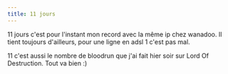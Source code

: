 ```yaml
---
title: 11 jours
---
```


11 jours c'est pour l'instant mon record avec la même ip chez wanadoo. Il
tient toujours d'ailleurs, pour une ligne en adsl 1 c'est pas mal.

11 c'est aussi le nombre de bloodrun que j'ai fait hier soir sur Lord Of
Destruction. Tout va bien :)

